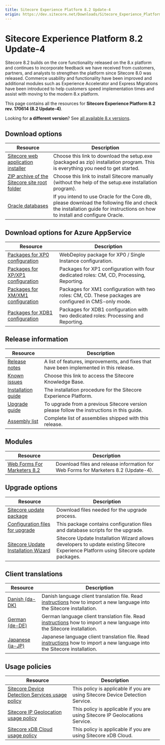 ```yaml
---
title: Sitecore Experience Platform 8.2 Update-4
origin: https://dev.sitecore.net/Downloads/Sitecore_Experience_Platform/82/Sitecore_Experience_Platform_82_Update4.aspx
---
```


# Sitecore Experience Platform 8.2 Update-4

Sitecore 8.2 builds on the core functionality released on the 8.x platform and continues to incorporate feedback we have received from customers, partners, and analysts to strengthen the platform since Sitecore 8.0 was released. Commerce usability and functionality have been improved and additional modules such as Experience Accelerator and Express Migrations have been introduced to help customers speed implementation times and assist with moving to the modern 8.x platform.

This page contains all the resources for **Sitecore Experience Platform 8.2 rev. 170614 (8.2 Update-4)**.

Looking for **a different version**? See [all available 8.x versions](/downloads/Sitecore_Experience_Platform).

## Download options

 | Resource | Description |
 | --- | --- |
 | [Sitecore web application installer](https://sitecoredev.azureedge.net/~/media/C7FF1EFE55EF42428CA178E3B74FA75D.ashx?date=20170622T201240) | Choose this link to download the setup.exe (packaged as zip) installation program. This is everything you need to get started. |
 | [ZIP archive of the Sitecore site root folder](https://sitecoredev.azureedge.net/~/media/168DCCAD06C947F69BA015F3A0238F29.ashx?date=20170622T201241) | Choose this link to install Sitecore manually (without the help of the setup.exe installation program). |
 | [Oracle databases](https://sitecoredev.azureedge.net/~/media/D5966C7404AF4B7A8D218C17E12DF42B.ashx?date=20170622T201604) | If you intend to use Oracle for the Core db, please download the following file and check the installation guide for instructions on how to install and configure Oracle. |

## Download options for Azure AppService

 | Resource | Description |
 | --- | --- |
 | [Packages for XP0 configuration](https://sitecoredev.azureedge.net/~/media/721A02741EE44E7E871D4D30B7AF221B.ashx?date=20170622T124100) | WebDeploy package for XP0 / Single Instance configuration. |
 | [Packages for XP/XP1 configuration](https://sitecoredev.azureedge.net/~/media/F15343CC35E1423A941C2E3892505F31.ashx?date=20170622T152553) | Packages for XP1 configuration with four dedicated roles: CM, CD, Processing, Reporting. |
 | [Packages for XM/XM1 configuration](https://sitecoredev.azureedge.net/~/media/897D9DD9AE594C788017209C1C9E7BD8.ashx?date=20170622T124059) | Packages for XM1 configuration with two roles: CM, CD. These packages are configured in CMS-only mode. |
 | [Packages for XDB1 configuration](https://sitecoredev.azureedge.net/~/media/8BB1ED63DA7B4D0B8199DFAD5D2490F1.ashx?date=20170817T135531) | Packages for XDB1 configuration with two dedicated roles: Processing and Reporting. |

## Release information

 | Resource | Description |
 | --- | --- |
 | [Release notes](https://dev.sitecore.net:443/downloads/Sitecore%20Experience%20Platform/82/Sitecore%20Experience%20Platform%2082%20Update4/Release%20Notes) | A list of features, improvements, and fixes that have been implemented in this release. |
 | [Known issues](https://kb.sitecore.net/articles/631685) | Choose this link to access the Sitecore Knowledge Base. |
 | [Installation guide](https://sitecoredev.azureedge.net/~/media/4A0E53CEC9864264801CABE870F08867.ashx?date=20180206T092749) | The installation procedure for the Sitecore Experience Platform. |
 | [Upgrade guide](https://sitecoredev.azureedge.net/~/media/415318773DFA48BCB15EDEF8E5AAA146.ashx?date=20170717T141337) | To upgrade from a previous Sitecore version please follow the instructions in this guide. |
 | [Assembly list](https://sitecoredev.azureedge.net/~/media/4BFB2F6A4A9140938C1DE8359DF8304F.ashx?date=20170622T201707) | Complete list of assemblies shipped with this release. |

## Modules

 | Resource | Description |
 | --- | --- |
 | [Web Forms For Marketers 8.2](https://dev.sitecore.net:443/downloads/Web%20Forms%20For%20Marketers/82/Web%20Forms%20For%20Marketers%2082%20Update4) | Download files and release information for Web Forms for Marketers 8.2 (Update-4). |

## Upgrade options

 | Resource | Description |
 | --- | --- |
 | [Sitecore update package](https://sitecoredev.azureedge.net/~/media/F7324B6C58C0437EBBDAA883DF13685B.ashx?date=20170622T200253) | Download files needed for the upgrade process. |
 | [Configuration files for upgrade](https://sitecoredev.azureedge.net/~/media/4912AE3961D04907ADD36B3FFD7372B4.ashx?date=20170622T201602) | This package contains configuration files and database scripts for the upgrade. |
 | [Sitecore Update Installation Wizard](https://sitecoredev.azureedge.net/~/media/67D110B12D0948B2A367F9EB9DE13FB2.ashx?date=20161228T231541) | Sitecore Update Installation Wizard allows developers to update existing Sitecore Experience Platform using Sitecore update packages. |

## Client translations

 | Resource | Description |
 | --- | --- |
 | [Danish (da-DK)](https://sitecoredev.azureedge.net/~/media/D76E6F3922914BABADF4365851449543.ashx?date=20170622T201602) | Danish language client translation file. Read [instructions](~/link?_id=D72CBF8CE581436CBBCAEE896C8646F7&_z=z) how to import a new language into the Sitecore installation. |
 | [German (de-DE)](https://sitecoredev.azureedge.net/~/media/B9008587F50D414FA23353EB6A9B5B12.ashx?date=20170622T201602) | German language client translation file. Read [instructions](~/link?_id=D72CBF8CE581436CBBCAEE896C8646F7&_z=z) how to import a new language into the Sitecore installation. |
 | [Japanese (ja-JP)](https://sitecoredev.azureedge.net/~/media/8ABA69975A51460487DC69BE7B85343B.ashx?date=20170622T201602) | Japanese language client translation file. Read [instructions](~/link?_id=D72CBF8CE581436CBBCAEE896C8646F7&_z=z) how to import a new language into the Sitecore installation. |

## Usage policies

 | Resource | Description |
 | --- | --- |
 | [Sitecore Device Detection Services usage policy](https://dev.sitecore.net:443/downloads/Sitecore%20Experience%20Platform/Sitecore%20Device%20Detection%20Services%20Usage%20Policy) | This policy is applicable if you are using Sitecore Device Detection Service. |
 | [Sitecore IP Geolocation usage policy](https://dev.sitecore.net:443/downloads/Sitecore%20Experience%20Platform/Sitecore%20IP%20Geolocation%20Usage%20Policy) | This policy is applicable if you are using Sitecore IP Geolocations Service. |
 | [Sitecore xDB Cloud usage policy](https://dev.sitecore.net:443/downloads/Sitecore%20Experience%20Platform/Sitecore%20xDB%20Cloud%20Usage%20Policy) | This policy is applicable if you are using Sitecore xDB Cloud. |